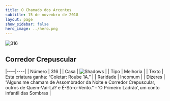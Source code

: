 ```yaml
---
title: O Chamado dos Arcontes
subtitle: 15 de novembro de 2018
layout: page
show_sidebar: false
hero_image: ../hero.png
---
```


![316](https://cdn.keyforgegame.com/media/card_front/pt/341_316_P6MMX3WR7MC6_pt.png)

## Corredor Crepuscular

|----|----|
| Número | 316 |
| Casa | ![Shadows](https://archonarcana.com/images/thumb/e/ee/Shadows.png/22px-Shadows.png "Sombras") |
| Tipo | Melhoria |
| Texto | Esta criatura ganha: “Coletar:  Roube 1A.” |
| Raridade | Incomum |
| Dizeres | “Alguns me chamam de Assombrador  da Noite e Corredor Crepuscular, outros de Quem-Vai-Lá? e É-Só-o-Vento.” – ‘O Primeiro Ladrão’, um conto infantil das Sombras |
